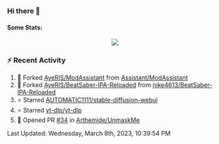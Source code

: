 ### Hi there 👋

#### Some Stats:
<p align="center">
    <img align="center" src="https://github-readme-stats.vercel.app/api?username=AyeRlS&hide=stars&count_private=true&theme=dark" />
</p>
<!--
[![Anurag's github stats](https://github-readme-stats-chi-wheat.vercel.app/api?username=AyeRlS&hide=stars&count_private=true&theme=dracula)](https://github.com/anuraghazra/github-readme-stats)
[![willianrod's wakatime stats](https://github-readme-stats.vercel.app/api/wakatime?username=Ayeris)](https://github.com/anuraghazra/github-readme-stats)
-->
<!--START_SECTION:waka-->

<!--END_SECTION:waka-->

### :zap: Recent Activity

<!--RECENT_ACTIVITY:start-->
1. 🔱 Forked [AyeRlS/ModAssistant](https://github.com/AyeRlS/ModAssistant) from [Assistant/ModAssistant](https://github.com/Assistant/ModAssistant)
2. 🔱 Forked [AyeRlS/BeatSaber-IPA-Reloaded](https://github.com/AyeRlS/BeatSaber-IPA-Reloaded) from [nike4613/BeatSaber-IPA-Reloaded](https://github.com/nike4613/BeatSaber-IPA-Reloaded)
3. ⭐ Starred [AUTOMATIC1111/stable-diffusion-webui](https://github.com/AUTOMATIC1111/stable-diffusion-webui)
4. ⭐ Starred [yt-dlp/yt-dlp](https://github.com/yt-dlp/yt-dlp)
5. 💪 Opened PR [#34](https://github.com/Arthemide/UnmaskMe/pull/34) in [Arthemide/UnmaskMe](https://github.com/Arthemide/UnmaskMe)
<!--RECENT_ACTIVITY:end-->

<!--RECENT_ACTIVITY:last_update-->
Last Updated: Wednesday, March 8th, 2023, 10:39:54 PM
<!--RECENT_ACTIVITY:last_update_end-->

<!--
**AyeRlS/AyeRlS** is a ✨ _special_ ✨ repository because its `README.md` (this file) appears on your GitHub profile.

Here are some ideas to get you started:

- 🔭 I’m currently working on ...
- 🌱 I’m currently learning ...
- 👯 I’m looking to collaborate on ...
- 🤔 I’m looking for help with ...
- 💬 Ask me about ...
- 📫 How to reach me: ...
- 😄 Pronouns: fucking hell
- ⚡ Fun fact: ...
-->
